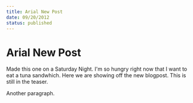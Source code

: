 ```yaml
---
title: Arial New Post
date: 09/20/2012
status: published
---
```


# Arial New Post

Made this one on a Saturday Night. I'm so hungry right now that I want to eat a tuna sandwhich. Here we are showing off the new blogpost. This is still in the teaser.

Another paragraph.
